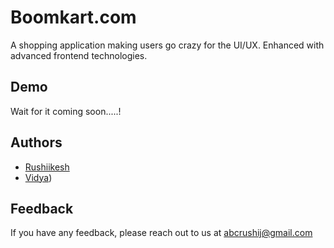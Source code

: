 
# Boomkart.com

A shopping application making users go crazy for the UI/UX. Enhanced with advanced frontend technologies.

## Demo

Wait for it coming soon.....!


## Authors

- [Rushiikesh](https://www.github.com/rushij27)
- [Vidya](https://github.com/VidyaAg))


## Feedback

If you have any feedback, please reach out to us at abcrushij@gmail.com

